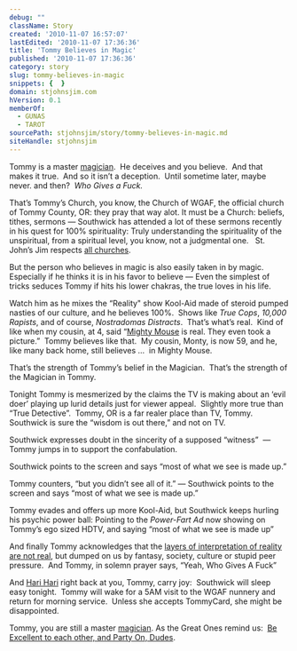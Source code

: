 ```yaml
---
debug: ""
className: Story
created: '2010-11-07 16:57:07'
lastEdited: '2010-11-07 17:36:36'
title: 'Tommy Believes in Magic'
published: '2010-11-07 17:36:36'
category: story
slug: tommy-believes-in-magic
snippets: {  }
domain: stjohnsjim.com
hVersion: 0.1
memberOf:
  - GUNAS
  - TAROT
sourcePath: stjohnsjim/story/tommy-believes-in-magic.md
siteHandle: stjohnsjim
---
```

Tommy is a master&nbsp;[magician][0]. &nbsp;He deceives and you believe.&nbsp; And that makes it true.&nbsp; And so it isn&rsquo;t a deception.&nbsp; Until sometime later, maybe never. and then?&nbsp; _Who Gives a Fuck._

That&rsquo;s Tommy&rsquo;s Church, you know, the Church of WGAF, the official church of Tommy County, OR: they pray that way alot. It must be a Church: beliefs, tithes, sermons &mdash; Southwick has attended a lot of these sermons recently in his quest for 100% spirituality: Truly understanding the spirituality of the unspiritual, from a spiritual level, you know, not a judgmental one. &nbsp; St. John&rsquo;s Jim respects [all churches][1].

But the person who believes in magic is also easily taken in by magic.&nbsp; Especially if he thinks it is in his favor to believe &mdash; Even the simplest of tricks seduces Tommy if hits his lower chakras, the true loves in his life.

Watch him as he mixes the &ldquo;Reality&quot; show Kool-Aid made of steroid pumped nasties of our culture, and he believes 100%. &nbsp;Shows like _True Cops_, _10,000 Rapists_, and of course, _Nostradomas Distracts_. &nbsp;That&rsquo;s what&rsquo;s real.&nbsp; Kind of like when my cousin, at 4, said &ldquo;[Mighty Mouse][2] is real. They even took a picture.&rdquo;&nbsp; Tommy believes like that.&nbsp; My cousin, Monty, is now 59, and he, like many back home, still believes &hellip;&nbsp; in Mighty Mouse.

That&rsquo;s the strength of Tommy&rsquo;s belief in the Magician.&nbsp; That&rsquo;s the strength of the Magician in Tommy.

Tonight Tommy is mesmerized by the claims the TV is making about an &lsquo;evil doer&rsquo; playing up lurid details just for viewer appeal.&nbsp; Slightly more true than &ldquo;True Detective&rdquo;.&nbsp; Tommy, OR is a far realer place than TV, Tommy.&nbsp; Southwick is sure the &ldquo;wisdom is out there,&rdquo; and not on TV.

Southwick expresses doubt in the sincerity of a supposed &ldquo;witness&rdquo;&nbsp; &mdash; Tommy jumps in to support the confabulation.

Southwick points to the screen and says &ldquo;most of what we see is made up.&rdquo;

Tommy counters, &ldquo;but you didn&rsquo;t see all of it.&rdquo; &mdash; Southwick points to the screen and says &ldquo;most of what we see is made up.&rdquo;

Tommy evades and offers up more Kool-Aid, but Southwick keeps hurling his psychic power ball: Pointing to the _Power-Fart Ad_ now showing on Tommy&rsquo;s ego sized HDTV, and saying &ldquo;most of what we see is made up&rdquo;

And finally Tommy acknowledges that the [layers of interpretation of reality are not real][3], but dumped on us by fantasy, society, culture or stupid peer pressure.&nbsp; And Tommy, in solemn prayer says, &ldquo;Yeah, Who Gives A Fuck&rdquo;

And [Hari Hari][4] right back at you, Tommy, carry joy:&nbsp; Southwick will sleep easy tonight.&nbsp; Tommy will wake for a 5AM visit to the WGAF nunnery and return for morning service. &nbsp;Unless she accepts TommyCard, she might be disappointed. &nbsp;

Tommy, you are still a master [magician][0]. As the Great Ones remind us: &nbsp;[Be Excellent to each other, and Party On, Dudes][5].



[0]: http://blissblvd.com/the-tarot/the-magician-major-arcana-i/
[1]: http://allchurches.com/
[2]: http://www.youtube.com/watch?v=GYpBoYa4pno
[3]: http://en.wikipedia.org/wiki/Maya_(illusion)
[4]: http://en.wikipedia.org/wiki/Hari_Hari
[5]: http://www.google.com/search?rls=en&amp;q=bill++and+ted&amp;ie=UTF-8&amp;oe=UTF-8
